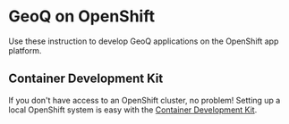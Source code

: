 # GeoQ on OpenShift
Use these instruction to develop GeoQ applications on the OpenShift app platform.

## Container Development Kit
If you don't have access to an OpenShift cluster, no problem! Setting up a local OpenShift system is easy with the [Container Development Kit](http://developers.redhat.com/products/cdk/overview/).
